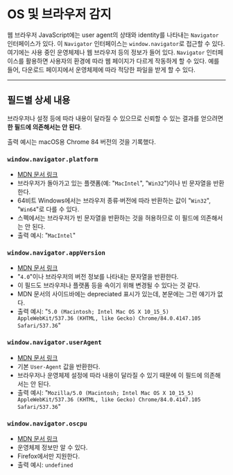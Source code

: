 # OS 및 브라우저 감지

웹 브라우저 JavaScript에는 user agent의 상태와 identity를 나타내는 `Navigator` 인터페이스가 있다. 이 `Navigator` 인터페이스는 `window.navigator`로 접근할 수 있다. 여기에는 사용 중인 운영체제나 웹 브라우저 등의 정보가 들어 있다. `Navigator` 인터페이스를 활용하면 사용자의 환경에 따라 웹 페이지가 다르게 작동하게 할 수 있다. 예를 들어, 다운로드 페이지에서 운영체제에 따라 적당한 파일을 받게 할 수 있다.

-----

## 필드별 상세 내용

브라우저나 설정 등에 따라 내용이 달라질 수 있으므로 신뢰할 수 있는 결과를 얻으려면 **한 필드에 의존해서는 안 된다**.

출력 예시는 macOS용 Chrome 84 버전의 것을 기록했다.

### `window.navigator.platform`

- [MDN 문서 링크](https://developer.mozilla.org/en-US/docs/Web/API/NavigatorID/platform)
- 브라우저가 돌아가고 있는 플랫폼(예: "`MacIntel`", "`Win32`")이나 빈 문자열을 반환한다.
- 64비트 Windows에서는 브라우저 종류·버전에 따라 반환하는 값이 "`Win32`", "`Win64`"로 다를 수 있다.
- 스펙에서는 브라우저가 빈 문자열을 반환하는 것을 허용하므로 이 필드에 의존해서는 안 된다.
- 출력 예시: "`MacIntel`"

### `window.navigator.appVersion`

- [MDN 문서 링크](https://developer.mozilla.org/en-US/docs/Web/API/NavigatorID/appVersion)
- "`4.0`"이나 브라우저의 버전 정보를 나타내는 문자열을 반환한다.
- 이 필드도 브라우저나 플랫폼 등을 속이기 위해 변경될 수 있다는 것 같다.
- MDN 문서의 사이드바에는 depreciated 표시가 있는데, 본문에는 그런 얘기가 없다.
- 출력 예시: "`5.0 (Macintosh; Intel Mac OS X 10_15_5) AppleWebKit/537.36 (KHTML, like Gecko) Chrome/84.0.4147.105 Safari/537.36`"

### `window.navigator.userAgent`

- [MDN 문서 링크](https://developer.mozilla.org/en-US/docs/Web/API/NavigatorID/userAgent)
- 기본 `User-Agent` 값을 반환한다.
- 브라우저나 운영체제 설정에 따라 내용이 달라질 수 있기 때문에 이 필드에 의존해서는 안 된다.
- 출력 예시: "`Mozilla/5.0 (Macintosh; Intel Mac OS X 10_15_5) AppleWebKit/537.36 (KHTML, like Gecko) Chrome/84.0.4147.105 Safari/537.36`"

### `window.navigator.oscpu`

- [MDN 문서 링크](https://developer.mozilla.org/en-US/docs/Web/API/Navigator/oscpu)
- 운영체제 정보만 알 수 있다.
- Firefox에서만 지원한다.
- 출력 예시: `undefined`
